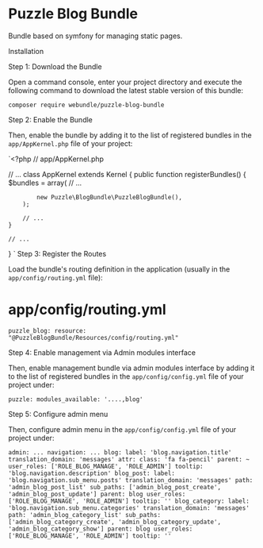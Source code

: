Puzzle Blog Bundle
==================

Bundle based on symfony for managing static pages.

Installation

Step 1: Download the Bundle

Open a command console, enter your project directory and execute the following command to download the latest stable version of this bundle:

`composer require webundle/puzzle-blog-bundle`

Step 2: Enable the Bundle

Then, enable the bundle by adding it to the list of registered bundles in the `app/AppKernel.php` file of your project:

`<?php
// app/AppKernel.php

// ...
class AppKernel extends Kernel
{
    public function registerBundles()
    {
        $bundles = array(
            // ...

            new Puzzle\BlogBundle\PuzzleBlogBundle(),
        );

        // ...
    }

    // ...
}
`
Step 3: Register the Routes

Load the bundle's routing definition in the application (usually in the `app/config/routing.yml` file):

# app/config/routing.yml
`puzzle_blog:
    resource: "@PuzzleBlogBundle/Resources/config/routing.yml"`

Step 4: Enable management via Admin modules interface

Then, enable management bundle via admin modules interface by adding it to the list of registered bundles in the `app/config/config.yml` file of your project under:

`puzzle:
    modules_available: '....,blog'
`

Step 5: Configure admin menu

Then, configure admin menu in the `app/config/config.yml` file of your project under:

`admin:
    ...
    navigation:
        ...
        blog:
            label: 'blog.navigation.title'
            translation_domain: 'messages'
            attr:
                class: 'fa fa-pencil'
            parent: ~
            user_roles: ['ROLE_BLOG_MANAGE', 'ROLE_ADMIN']
            tooltip: 'blog.navigation.description'
        blog_post:
            label: 'blog.navigation.sub_menu.posts'
            translation_domain: 'messages'
            path: 'admin_blog_post_list'
            sub_paths: ['admin_blog_post_create', 'admin_blog_post_update']
            parent: blog
            user_roles: ['ROLE_BLOG_MANAGE', 'ROLE_ADMIN']
            tooltip: ''
        blog_category:
            label: 'blog.navigation.sub_menu.categories'
            translation_domain: 'messages'
            path: 'admin_blog_category_list'
            sub_paths: ['admin_blog_category_create', 'admin_blog_category_update', 'admin_blog_category_show']
            parent: blog
            user_roles: ['ROLE_BLOG_MANAGE', 'ROLE_ADMIN']
            tooltip: ''
`